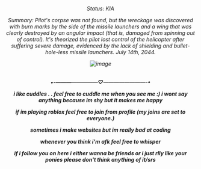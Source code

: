 <h6 align="center"

Status: KIA

Summary: Pilot's corpse was not found, but the wreckage was discovered with burn marks by the side of the missile launchers and a wing that was clearly destroyed by an angular impact (that is, damaged from spinning out of control). It's theorized the pilot lost control of the helicopter after suffering severe damage, evidenced by the lack of shielding and bullet-hole-less missile launchers. July 14th, 2044.

![image](https://github.com/user-attachments/assets/a7c238eb-2df5-4936-bb23-7046b5ddd2a6)

<h5 align='center'

•-————————♡————————-•

i  like  cuddles  .  .  feel  free  to  cuddle  me  when  you  see  me  :)  i  wont  say  anything  because  im  shy  but  it  makes  me  happy


if im playing roblox feel free to join from profile (my joins are set to everyone.)


sometimes i make websites but im really bad at coding


whenever you think i'm afk feel free to whisper


if i follow you on here i either wanna be friends or i just rlly like your ponies please don't think anything of it/srs

